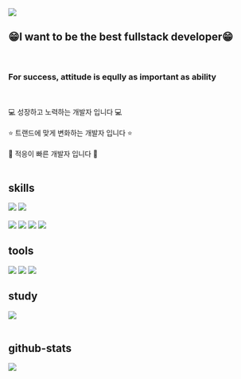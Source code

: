 <div><img src="https://capsule-render.vercel.app/api?type=waving&color=6799FF&height=200&section=header&text=SeokJuK&fontSize=90" /></div>
<div>
    <h2>😁I want to be the best fullstack developer😁</h2><br>
	<h3>For success, attitude is eqully as important as ability</h3><br></br>
    💻 성장하고 노력하는 개발자 입니다 💻<br></br>
    ⭐ 트랜드에 맞게 변화하는 개발자 입니다 ⭐<br></br>
    🍎 적응이 빠른 개발자 입니다 🍎<br></br>
</div>
<div>
	<h2>skills</h2>
	<img src="https://img.shields.io/badge/html5-E34F26?style=for-the-badge&logo=html5&logoColor=white"> <img src="https://img.shields.io/badge/css-1572B6?style=for-the-badge&logo=css3&logoColor=white">
	<br/>
	<br/>
	<img src="https://img.shields.io/badge/javascript-F7DF1E?style=for-the-badge&logo=javascript&logoColor=black"> <img src="https://img.shields.io/badge/Typescript-3178C6?style=for-the-badge&logo=Typescript&logoColor=white"/> <img src="https://img.shields.io/badge/Java-007396?style=for-the-badge&logo=java&logoColor=white"> <img src="https://img.shields.io/badge/Python-3766AB?style=for-the-badge&logo=Python&logoColor=white"/>
	

</div>

<h2>tools</h2>
<div>
	<img src="https://img.shields.io/badge/Visual Studio Code-007ACC?style=for-the-badge&logo=Visual Studio Code&logoColor=white"/> <img src="https://img.shields.io/badge/github-181717?style=for-the-badge&logo=github&logoColor=white"> <img src="https://img.shields.io/badge/git-F05032?style=for-the-badge&logo=git&logoColor=white">
</div>	
	<div>
	<h2>study</h2>
	<img src="https://img.shields.io/badge/spring-6DB33F?style=for-the-badge&logo=spring&logoColor=white"> 
	<br>
	</br>
	</div>
	<div>
	<h2>github-stats</h2>
	<img src="https://github-readme-stats.vercel.app/api?username=SeokJuK&show_icons=true">
	</div>

